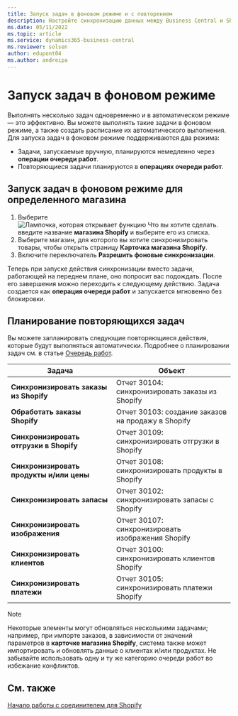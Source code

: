 ```yaml
---
title: Запуск задач в фоновом режиме и с повторением
description: Настройте синхронизацию данных между Business Central и Shopify в фоновом режиме.
ms.date: 05/11/2022
ms.topic: article
ms.service: dynamics365-business-central
ms.reviewer: solsen
author: edupont04
ms.author: andreipa
---
```


# Запуск задач в фоновом режиме

Выполнять несколько задач одновременно и в автоматическом режиме — это эффективно. Вы можете выполнять такие задачи в фоновом режиме, а также создать расписание их автоматического выполнения. Для запуска задач в фоновом режиме поддерживаются два режима:

- Задачи, запускаемые вручную, планируются немедленно через **операции очереди работ**.
- Повторяющиеся задачи планируются в **операциях очереди работ**.

## Запуск задач в фоновом режиме для определенного магазина

1. Выберите ![Лампочка, которая открывает функцию Что вы хотите сделать.](../media/ui-search/search_small.png "Что вы хотите сделать") введите название **магазина Shopify** и выберите его из списка.
2. Выберите магазин, для которого вы хотите синхронизировать товары, чтобы открыть страницу **Карточка магазина Shopify**.
3. Включите переключатель **Разрешить фоновые синхронизации**.

Теперь при запуске действия синхронизации вместо задачи, работающей на переднем плане, оно попросит вас подождать. После его завершения можно переходить к следующему действию. Задача создается как **операция очереди работ** и запускается мгновенно без блокировки.

## Планирование повторяющихся задач

Вы можете запланировать следующие повторяющиеся действия, которые будут выполняться автоматически. Подробнее о планировании задач см. в статье [Очередь работ](../admin-job-queues-schedule-tasks.md).

|Задача|Объект|
|------|------------|
|**Синхронизировать заказы из Shopify**|Отчет 30104: синхронизировать заказы из Shopify|
|**Обработать заказы Shopify**|Отчет 30103: создание заказов на продажу в Shopify|
|**Синхронизировать отгрузки в Shopify**|Отчет 30109: синхронизировать отгрузки в Shopify|
|**Синхронизировать продукты и/или цены**|Отчет 30108: синхронизировать продукты в Shopify|
|**Синхронизировать запасы**|Отчет 30102: синхронизировать запасы с Shopify|
|**Синхронизировать изображения**|Отчет 30107: синхронизировать изображения Shopify|
|**Синхронизировать клиентов**|Отчет 30100: синхронизировать клиентов Shopify|
|**Синхронизировать платежи**|Отчет 30105: синхронизировать платежи Shopify|

> [!NOTE]
> Некоторые элементы могут обновляться несколькими задачами; например, при импорте заказов, в зависимости от значений параметров в **карточке магазина Shopify**, система также может импортировать и обновлять данные о клиентах и/или продуктах. Не забывайте использовать одну и ту же категорию очереди работ во избежание конфликтов.

## См. также

[Начало работы с соединителем для Shopify](get-started.md)  
